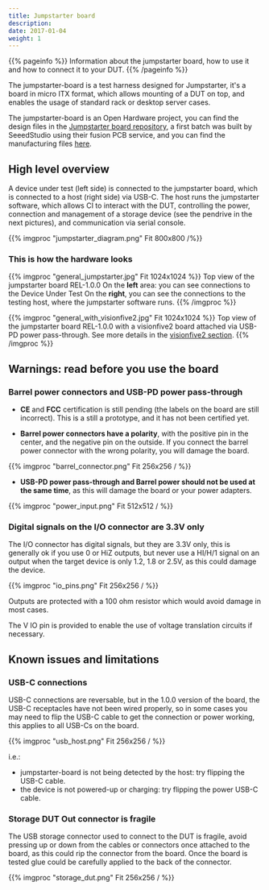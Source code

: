 ```yaml
---
title: Jumpstarter board
description:
date: 2017-01-04
weight: 1
---
```


{{% pageinfo %}}
Information about the jumpstarter board, how to use it and how to connect it to your DUT.
{{% /pageinfo %}}

The jumpstarter-board is a test harness designed for Jumpstarter, it's a board in micro ITX
format, which allows mounting of a DUT on top, and enables the usage of standard rack or desktop
server cases.

The jumpstarter-board is an Open Hardware project, you can find the design files in the
[Jumpstarter board repository](https://github.com/jumpstarter-dev/jumpstarter-board), a first batch
was built by SeeedStudio using their fusion PCB service, and you can find the manufacturing files
[here](https://github.com/jumpstarter-dev/jumpstarter-board/tree/main/hardware/manufacturing/1.0.0).

## High level overview
A device under test (left side) is connected to the jumpstarter board, which is connected to a
host (right side) via USB-C. The host runs the jumpstarter software, which allows CI to
interact with the DUT, controlling the power, connection and management of a storage device
(see the pendrive in the next pictures), and communication via serial console.

{{% imgproc "jumpstarter_diagram.png" Fit 800x800 /%}}

### This is how the hardware looks

{{% imgproc "general_jumpstarter.jpg" Fit 1024x1024 %}}
Top view of the jumpstarter board REL-1.0.0
On the **left** area: you can see connections to the Device Under Test
On the **right**, you can see the connections to the testing
host, where the jumpstarter software runs.
{{% /imgproc %}}

{{% imgproc "general_with_visionfive2.jpg" Fit 1024x1024 %}}
Top view of the jumpstarter board REL-1.0.0 with a visionfive2 board attached
via USB-PD power pass-through. See more details in the [visionfive2 section](visionfive2/).
{{% /imgproc %}}

## Warnings: read before you use the board

### Barrel power connectors and USB-PD power pass-through

* **CE** and **FCC** certification is still pending (the labels on the board are still incorrect). This is a still a prototype, and it has not been certified yet.

* **Barrel power connectors have a polarity**, with the positive pin in the center, and the negative pin on the outside. If you connect the barrel power connector with the wrong polarity, you will damage the board.

{{% imgproc "barrel_connector.png" Fit 256x256 / %}}

* **USB-PD power pass-through and Barrel power should not be used at the same time**, as this will damage the board or your power adapters.

{{% imgproc "power_input.png" Fit 512x512 / %}}

### Digital signals on the I/O connector are 3.3V only
The I/O connector has digital signals, but they are 3.3V only, this is generally ok if you use 0 or HiZ outputs,
but never use a HI/H/1 signal on an output when the target device is only 1.2, 1.8 or 2.5V, as this could damage the device.

{{% imgproc "io_pins.png" Fit 256x256 / %}}

Outputs are protected with a 100 ohm resistor which would avoid damage in most cases.

The V IO pin is provided to enable the use of voltage translation circuits if necessary.


## Known issues and limitations

### USB-C connections
USB-C connections are reversable, but in the 1.0.0 version of the board, the USB-C receptacles have not been wired properly, so in some cases you may need to flip the USB-C cable to get the connection or power working, this applies to all USB-Cs on the board.

{{% imgproc "usb_host.png" Fit 256x256 / %}}

i.e.:
 * jumpstarter-board is not being detected by the host: try flipping the USB-C cable.
 * the device is not powered-up or charging: try flipping the power USB-C cable.

### Storage DUT Out connector is fragile

The USB storage connector used to connect to the DUT is fragile, avoid pressing up or down
from the cables or connectors once attached to the board, as this could rip the connector
from the board. Once the board is tested glue could be carefully applied to the back of the connector.

{{% imgproc "storage_dut.png" Fit 256x256 / %}}



